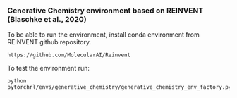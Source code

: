 

### Generative Chemistry environment based on REINVENT (Blaschke et al., 2020)

To be able to run the environment, install conda environment from REINVENT github repository.

    https://github.com/MolecularAI/Reinvent

To test the environment run:
    
    python pytorchrl/envs/generative_chemistry/generative_chemistry_env_factory.py

